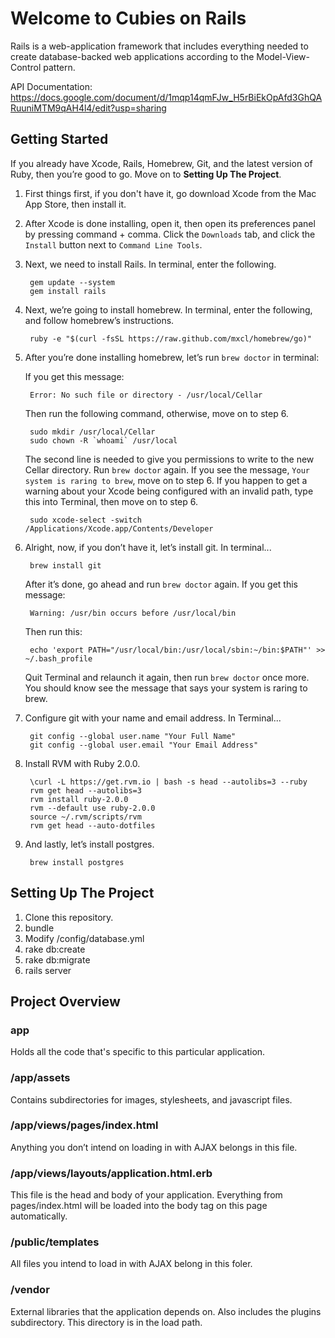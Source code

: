 # Welcome to Cubies on Rails

Rails is a web-application framework that includes everything needed to create
database-backed web applications according to the Model-View-Control pattern.

API Documentation: https://docs.google.com/document/d/1mqp14qmFJw_H5rBiEkOpAfd3GhQARuuniMTM9qAH4l4/edit?usp=sharing


## Getting Started

If you already have Xcode, Rails, Homebrew, Git, and the latest version of Ruby, then you’re good to go. Move on to **Setting Up The Project**.

1. First things first, if you don't have it, go download Xcode from the Mac App Store, then install it.

2. After Xcode is done installing, open it, then open its preferences panel by pressing command + comma. Click the `Downloads` tab, and click the `Install` button next to `Command Line Tools`.

3. Next, we need to install Rails. In terminal, enter the following.

		gem update --system
		gem install rails

4. Next, we’re going to install homebrew. In terminal, enter the following, and follow homebrew’s instructions.

		ruby -e "$(curl -fsSL https://raw.github.com/mxcl/homebrew/go)"
		
5. After you’re done installing homebrew, let’s run `brew doctor` in terminal:
		
	If you get this message:
	
		Error: No such file or directory - /usr/local/Cellar
		
	Then run the following command, otherwise, move on to step 6.

		sudo mkdir /usr/local/Cellar
		sudo chown -R `whoami` /usr/local

	The second line is needed to give you permissions to write to the new Cellar directory. Run `brew doctor` again. If you see the message, `Your system is raring to brew`, move on to step 6. If you happen to get a warning about your Xcode being configured with an invalid path, type this into Terminal, then move on to step 6.
	
		sudo xcode-select -switch /Applications/Xcode.app/Contents/Developer

6. Alright, now, if you don’t have it, let’s install git. In terminal...

		brew install git
		
	After it’s done, go ahead and run `brew doctor` again. If you get this message:
	
		Warning: /usr/bin occurs before /usr/local/bin
		
	Then run this:
	
		echo 'export PATH="/usr/local/bin:/usr/local/sbin:~/bin:$PATH"' >> ~/.bash_profile
		
	Quit Terminal and relaunch it again, then run `brew doctor` once more. You should know see the message that says your system is raring to brew.
	
7. Configure git with your name and email address. In Terminal...

		git config --global user.name "Your Full Name"
		git config --global user.email "Your Email Address"

8. Install RVM with Ruby 2.0.0.

		\curl -L https://get.rvm.io | bash -s head --autolibs=3 --ruby
		rvm get head --autolibs=3
		rvm install ruby-2.0.0
		rvm --default use ruby-2.0.0
		source ~/.rvm/scripts/rvm
		rvm get head --auto-dotfiles
		
9. And lastly, let’s install postgres.

		brew install postgres
		
## Setting Up The Project

1. Clone this repository.
2. bundle
3. Modify /config/database.yml
3. rake db:create
4. rake db:migrate
5. rails server

## Project Overview

### app
Holds all the code that's specific to this particular application.

### /app/assets
Contains subdirectories for images, stylesheets, and javascript files.

### /app/views/pages/index.html
Anything you don’t intend on loading in with AJAX belongs in this file.

### /app/views/layouts/application.html.erb
This file is the head and body of your application. Everything from pages/index.html will be loaded into the body tag on this page automatically. 

### /public/templates
All files you intend to load in with AJAX belong in this foler.

### /vendor
External libraries that the application depends on. Also includes the plugins subdirectory. This directory is in the load path.
